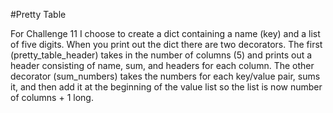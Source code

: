 #Pretty Table

For Challenge 11 I choose to create a dict containing a name (key) and a list of five digits. When you print out the 
dict there are two decorators. The first (pretty_table_header) takes in the number of columns (5) and prints out a 
header consisting of name, sum, and headers for each column. The other decorator (sum_numbers) takes the numbers for 
each key/value pair, sums it, and then add it at the beginning of the value list so the list is now number of 
columns + 1 long.